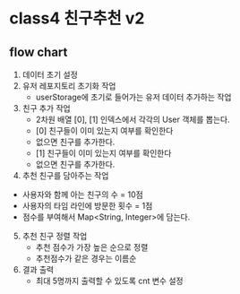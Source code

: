 # class4 친구추천 v2

## flow chart
1. 데이터 초기 설정
2. 유저 레포지토리 초기화 작업
   - userStorage에 초기로 들어가는 유저 데이터 추가하는 작업
3. 친구 추가 작업
   - 2차원 배열 [0], [1] 인덱스에서 각각의 User 객체를 뽑는다.
   - [0] 친구들이 이미 있는지 여부를 확인한다
   - 없으면 친구를 추가한다.
   - [1] 친구들이 이미 있는지 여부를 확인한다
   - 없으면 친구를 추가한다.
4.  추천 친구를 담아주는 작업
   - 사용자와 함께 아는 친구의 수 = 10점
   - 사용자의 타임 라인에 방문한 횟수 = 1점
   - 점수를 부여해서 Map<String, Integer>에 담는다.
5. 추천 친구 정렬 작업
    - 추천 점수가 가장 높은 순으로 정렬
    - 추천점수가 같은 경우는 이름순
6. 결과 출력
    - 최대 5명까지 출력할 수 있도록 cnt 변수 설정